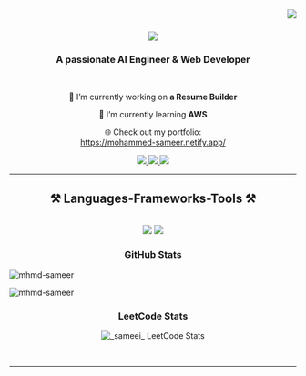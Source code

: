 <img align="right" src="https://visitor-badge.laobi.icu/badge?page_id=mhmd-sameer.mhmd-sameer" />

<h1 align="center">
    <img src="https://readme-typing-svg.herokuapp.com/?font=Righteous&size=35&center=true&vCenter=true&width=500&height=70&duration=4000&lines=Hi+There!+👋;+I'm+Sameer!" />
</h1>

<h3 align="center">A passionate AI Engineer & Web Developer</h3>

<br/>

<div align="center">
 
 🔭 I’m currently working on <strong>a Resume Builder</strong> <br>
 
 🌱 I’m currently learning <strong>AWS</strong> <br>

 🌐 Check out my portfolio:  
 <a href="https://mohammed-sameer.netify.app/" target="_blank">https://mohammed-sameer.netify.app/</a>

</div>
 
<div align="center"> 
  <a href="mailto:mohammedsameer20662@gmail.com">
    <img src="https://img.shields.io/badge/Gmail-333333?style=for-the-badge&logo=gmail&logoColor=red" />
  </a>
  <a href="https://www.linkedin.com/in/mohammed-sameer-b-ab751b255/" target="_blank">
    <img src="https://img.shields.io/badge/LinkedIn-0077B5?style=for-the-badge&logo=linkedin&logoColor=white" />
  </a>
  <a href="https://leetcode.com/u/_sameei_/" target="_blank">
    <img src="https://img.shields.io/badge/LeetCode-FFA116?style=for-the-badge&logo=leetcode&logoColor=black" />
  </a>
</div>


 <hr/>
 
<h2 align="center">⚒️ Languages-Frameworks-Tools ⚒️</h2>
<br/>
<div align="center">
    <img src="https://skillicons.dev/icons?i=react,html,css,vscode,github,figma,tailwind,git,postman" />
    <img src="https://skillicons.dev/icons?i=nodejs,python,javascript,express,mongodb,c,java,mysql,flask" /><br>
</div>

<h3 align="center">GitHub Stats</h3>

<p>
  <img align="center" src="https://github-readme-stats.vercel.app/api/top-langs?username=mhmd-sameer&show_icons=true&locale=en&layout=compact&theme=dark" alt="mhmd-sameer" />
</p>

<p>
  <img align="center" src="https://github-readme-streak-stats.herokuapp.com/?user=mhmd-sameer&theme=black-ice&stroke=0000&background=000000" alt="mhmd-sameer" />
</p>

<h3 align="center">LeetCode Stats</h3>

<p align="center">
  <img src="https://leetcard.jacoblin.cool/_sameei_?theme=dark&font=Poppins&ext=contest" alt="_sameei_ LeetCode Stats"/>
</p>
<br/>
<hr/>

<!--
<div align="center">
  <h2>🐍 My Contributions 🐍</h2>
  <br>
  <img alt="snake eating my contributions" src="https://raw.githubusercontent.com/salesp07/salesp07/output/github-contribution-grid-snake.svg" />
  
  <br/><br/><br/>
</div>

<hr/>

<h2 align="center">⚡ Stats ⚡</h2>
<br>
<div align=center>
  <img width=390 src="https://github-readme-streak-stats-salesp07.vercel.app/?user=salesp07&count_private=true&theme=react&border_radius=10" alt="streak stats"/>
  <img width=390 src="https://github-readme-stats-salesp07.vercel.app/api?username=salesp07&count_private=true&show_icons=true&theme=react&rank_icon=github&border_radius=10" alt="readme stats" />
  <br/>
  <img width=325 align="center" src="https://github-readme-stats-salesp07.vercel.app/api/top-langs/?username=salesp07&hide=HTML&langs_count=8&layout=compact&theme=react&border_radius=10&size_weight=0.5&count_weight=0.5&exclude_repo=github-readme-stats" alt="top langs" />
</div>

<br/><br/>


<hr/>

<br/>

<div align="center">
<a href='https://ko-fi.com/V7V4RAK9C' target='_blank'><img height='64' style='border:0px;height:64px;' src='https://storage.ko-fi.com/cdn/kofi1.png?v=3' border='0' alt='Buy Me a Coffee at ko-fi.com' /></a>
</div>

<br/>
-->
